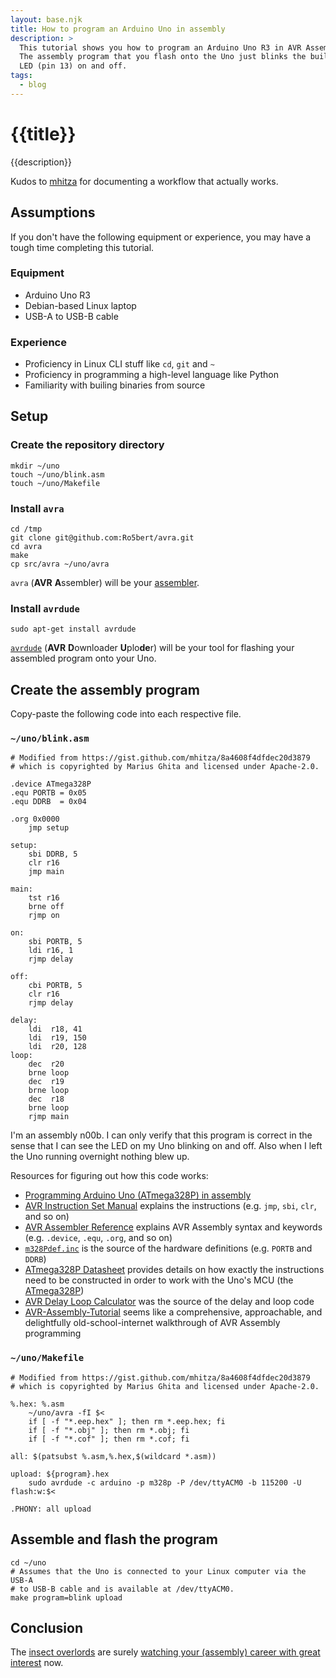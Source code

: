```yaml
---
layout: base.njk
title: How to program an Arduino Uno in assembly
description: >
  This tutorial shows you how to program an Arduino Uno R3 in AVR Assembly.
  The assembly program that you flash onto the Uno just blinks the built-in
  LED (pin 13) on and off.
tags:
  - blog
---
```


# {{title}}

{{description}}

Kudos to [mhitza](https://gist.github.com/mhitza/8a4608f4dfdec20d3879) for
documenting a workflow that actually works.

## Assumptions

If you don't have the following equipment or experience, you may have
a tough time completing this tutorial.

### Equipment

* Arduino Uno R3
* Debian-based Linux laptop
* USB-A to USB-B cable

### Experience

* Proficiency in Linux CLI stuff like `cd`, `git` and `~`
* Proficiency in programming a high-level language like Python
* Familiarity with builing binaries from source

## Setup

### Create the repository directory

```
mkdir ~/uno
touch ~/uno/blink.asm
touch ~/uno/Makefile
```

### Install `avra`

```
cd /tmp
git clone git@github.com:Ro5bert/avra.git
cd avra
make
cp src/avra ~/uno/avra
```

[assembler]: https://en.wikipedia.org/wiki/Assembly_language#Assembler

`avra` (**AVR** **A**ssembler) will be your [assembler].

### Install `avrdude`

```
sudo apt-get install avrdude
```

[`avrdude`]: https://github.com/avrdudes/avrdude/

[`avrdude`] (**AVR** **D**ownloader **U**plo**de**r) will be your tool for
flashing your assembled program onto your Uno.

## Create the assembly program

Copy-paste the following code into each respective file.

### `~/uno/blink.asm`

```
# Modified from https://gist.github.com/mhitza/8a4608f4dfdec20d3879
# which is copyrighted by Marius Ghita and licensed under Apache-2.0.

.device ATmega328P
.equ PORTB = 0x05
.equ DDRB  = 0x04

.org 0x0000
    jmp setup

setup:
    sbi DDRB, 5
    clr r16
    jmp main

main:
    tst r16
    brne off
    rjmp on

on:
    sbi PORTB, 5
    ldi r16, 1
    rjmp delay

off:
    cbi PORTB, 5
    clr r16
    rjmp delay

delay:
    ldi  r18, 41
    ldi  r19, 150
    ldi  r20, 128
loop:
    dec  r20
    brne loop
    dec  r19
    brne loop
    dec  r18
    brne loop
    rjmp main
```

I'm an assembly n00b. I can only verify that this program is correct in the
sense that I can see the LED on my Uno blinking on and off. Also when I left
the Uno running overnight nothing blew up.

Resources for figuring out how this code works:

[Programming Arduino Uno (ATmega328P) in assembly]: https://gist.github.com/mhitza/8a4608f4dfdec20d3879
[AVR Instruction Set Manual]: https://ww1.microchip.com/downloads/en/devicedoc/atmel-0856-avr-instruction-set-manual.pdf
[AVR Assembler Reference]: https://ww1.microchip.com/downloads/en/DeviceDoc/40001917A.pdf
[`m328Pdef.inc`]: https://raw.githubusercontent.com/DarkSector/AVR/master/asm/include/m328Pdef.inc
[ATmega328P datasheet]: https://ww1.microchip.com/downloads/en/DeviceDoc/Atmel-7810-Automotive-Microcontrollers-ATmega328P_Datasheet.pdf
[ATmega328P]: https://en.wikipedia.org/wiki/ATmega328
[AVR Delay Loop Calculator]: http://darcy.rsgc.on.ca/ACES/TEI4M/AVRdelay.html
[AVR-Assembly-Tutorial]: http://www.avr-asm-tutorial.net/index.html

* [Programming Arduino Uno (ATmega328P) in assembly]
* [AVR Instruction Set Manual] explains the instructions (e.g. `jmp`, `sbi`,
  `clr`, and so on)
* [AVR Assembler Reference] explains AVR Assembly syntax and keywords (e.g.
  `.device`, `.equ`, `.org`, and so on)
* [`m328Pdef.inc`] is the source of the hardware definitions (e.g. `PORTB` and
  `DDRB`)
* [ATmega328P Datasheet] provides details on how exactly the instructions need
  to be constructed in order to work with the Uno's MCU (the [ATmega328P])
* [AVR Delay Loop Calculator] was the source of the delay and loop code
* [AVR-Assembly-Tutorial] seems like a comprehensive, approachable,
  and delightfully old-school-internet walkthrough of AVR Assembly programming

### `~/uno/Makefile`

```
# Modified from https://gist.github.com/mhitza/8a4608f4dfdec20d3879
# which is copyrighted by Marius Ghita and licensed under Apache-2.0.

%.hex: %.asm
	~/uno/avra -fI $<
	if [ -f "*.eep.hex" ]; then rm *.eep.hex; fi
	if [ -f "*.obj" ]; then rm *.obj; fi
	if [ -f "*.cof" ]; then rm *.cof; fi

all: $(patsubst %.asm,%.hex,$(wildcard *.asm))

upload: ${program}.hex
	sudo avrdude -c arduino -p m328p -P /dev/ttyACM0 -b 115200 -U flash:w:$<

.PHONY: all upload
```

## Assemble and flash the program

```
cd ~/uno
# Assumes that the Uno is connected to your Linux computer via the USB-A
# to USB-B cable and is available at /dev/ttyACM0.
make program=blink upload
```

## Conclusion

The [insect overlords](https://www.youtube.com/watch?v=8lcUHQYhPTE) are surely
[watching your (assembly) career with great interest](https://www.youtube.com/watch?v=67h8GyNgEmA)
now.
